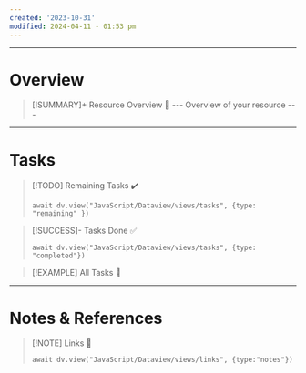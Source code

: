```yaml
---
created: '2023-10-31'
modified: 2024-04-11 - 01:53 pm
---
```


---

# Overview

> [!SUMMARY]+ Resource Overview 🙋
> --- Overview of your resource ---

---

# Tasks

> [!TODO] Remaining Tasks ✔️
> 
> ```dataviewjs
> await dv.view("JavaScript/Dataview/views/tasks", {type: "remaining" })
> ```

> [!SUCCESS]- Tasks Done ✅
> 
> ```dataviewjs
> await dv.view("JavaScript/Dataview/views/tasks", {type: "completed"})
> ```

> [!EXAMPLE] All Tasks 📝 <js-todo-callout></js-todo-callout>

---

# Notes & References

> [!NOTE] Links 🔗
> 
> ```dataviewjs
> await dv.view("JavaScript/Dataview/views/links", {type:"notes"})
> ```
